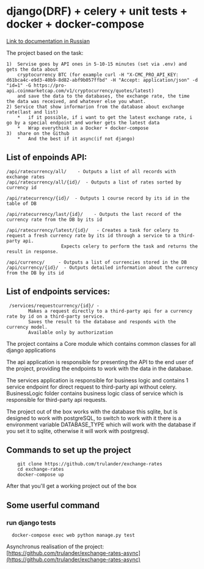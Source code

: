 # django(DRF) + celery + unit tests + docker + docker-compose

[Link to documentation in Russian](https://github.com/trulander/exchange-rates/blob/master/ReadmeRu.md)

The project based on the task:
```team foundation
1)  Servise goes by API ones in 5-10-15 minutes (set via .env) and gets the data about 
    cryptocurrency BTC (for example curl -H "X-CMC_PRO_API_KEY: d61bca4c-e9d3-40b9-8d82-abf9b057ffbd" -H "Accept: application/json" -d "id=1" -G https://pro-api.coinmarketcap.com/v1/cryptocurrency/quotes/latest)
    and save the data to the databases, the exchange rate, the time the data was received, and whatever else you whant.
2) Service that show informarion from the database about exchange rate(last and list)
    *   if it possible, if i want to get the latest exchange rate, i go by a special endpoint and worker gets the latest data
    *   Wrap everythink in a Docker + docker-compose
3)  share on the Github
    *   And the best if it async(if not django)
```



## List of enpoinds API:
```team foundation
/api/ratecurrency/all/    - Outputs a list of all records with exchange rates
/api/ratecurrency/all/{id}/  - Outputs a list of rates sorted by currency id

/api/ratecurrency/{id}/  - Outputs 1 course record by its id in the table of DB

/api/ratecurrency/last/{id}/    - Outputs the last record of the currency rate from the DB by its id

/api/ratecurrency/latest/{id}/   - Creates a task for celery to request a fresh currency rate by its id through a service to a third-party api.
                    Expects celery to perform the task and returns the result in response.
                    
/api/currency/     - Outputs a list of currencies stored in the DB
/api/currency/{id}/  - Outputs detailed information about the currency from the DB by its id
```

## List of endpoints services:
```team foundation
 /services/requestcurrency/{id}/ - 
        Makes a request directly to a third-party api for a currency rate by id on a third-party service.
        Saves the result to the database and responds with the currency model.
        Available only by authorization
```


The project contains a Core module which contains common classes for all django applications

The api application is responsible for presenting the API to the end user of the project, providing the endpoints
to work with the data in the database.

The services application is responsible for business logic and contains 1 service endpoint for direct request to third-party api without celery.<br>
BusinessLogic folder contains business logic class of service which is responsible for third-party api requests.

The project out of the box works with the database this sqlite, but is designed to work with postgreSQL, to switch to work with it there is a 
environment variable DATABASE_TYPE which will work with the database if you set it to sqlite, otherwise it will work with postgresql.


## Commands to set up the project
```shell
    git clone https://github.com/trulander/exchange-rates
    cd exchange-rates
    docker-compose up
```
After that you'll get a working project out of the box

## Some userful command
### run django tests
```shell
  docker-compose exec web python manage.py test
```

Asynchronus realisation of the project: [https://github.com/trulander/exchange-rates-async](https://github.com/trulander/exchange-rates-async)
